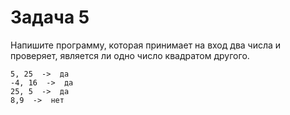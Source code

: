 # Задача 5
Напишите программу, которая принимает на вход два числа и проверяет, является ли одно число квадратом другого.
```
5, 25  ->  да
-4, 16  ->  да
25, 5  ->  да
8,9  ->  нет
```